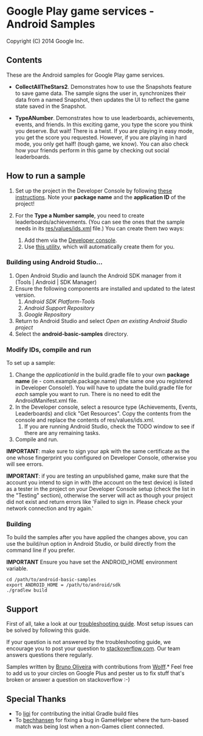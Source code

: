 Google Play game services - Android Samples
===========================================
Copyright (C) 2014 Google Inc.

<h2>Contents</h2>

These are the Android samples for Google Play game services.

* **CollectAllTheStars2**. Demonstrates how to use the Snapshots feature to save game data. The sample signs the user in, synchronizes their data from a named Snapshot, then updates the UI to reflect the game state saved in the Snapshot.

* **TypeANumber**. Demonstrates how to use leaderboards, achievements, events, and friends. In this exciting game, you type the score you think you deserve. But wait! There is a twist. If you are playing in easy mode, you get the score you requested. However, if you are playing in hard mode, you only get half! (tough game, we know). You can also check how your friends perform in this game by checking out social leaderboards.

<h2>How to run a sample</h2>

1. Set up the project in the Developer Console by following [these instructions](https://developers.google.com/games/services/console/enabling).
   Note your **package name** and the **application ID** of the project!

1. For the **Type a Number sample**, you need to create leaderboards/achievements.
(You can see the ones that the sample needs in its [res/values/ids.xml](TypeANumber/src/main/res/values/ids.xml) file.)
  You can create them two ways:
   1. Add them via the [Developer console](https://play.google.com/apps/publish/#GameListPlace).
   1. Use [this utility](http://playgameservices.github.io/android-basic-samples/config-magic/index.html?sample=typeanumber), which will automatically create them for you.

<h3>Building using Android Studio...</h3>

1. Open Android Studio and launch the Android SDK manager from it (Tools | Android | SDK Manager)
1. Ensure the following components are installed and updated to the latest version.
   1. *Android SDK Platform-Tools*
   1. *Android Support Repository*
   1. *Google Repository*
1. Return to Android Studio and select *Open an existing Android Studio project*
1. Select the **android-basic-samples** directory.

<h3>Modify IDs, compile and run</h3>

To set up a sample:

1. Change the *applicationId* in the build.gradle file to your own **package name** (ie - com.example.package.name)
   (the same one you registered in Developer Console!).  You will have to update
   the build.gradle file for *each* sample you want to run.  There is no need to
   edit the AndroidManifest.xml file.
1. In the Developer console, select a resource type
   (Achievements, Events, Leaderboards) and click "Get Resources".  Copy the
    contents from the console and replace the contents of res/values/ids.xml.
    1.  If you are running Android Studio, check the TODO window to see if there are any remaining tasks.
1. Compile and run.

**IMPORTANT**: make sure to sign your apk with the same certificate
as the one whose fingerprint you configured on Developer Console, otherwise
you will see errors.

**IMPORTANT**: if you are testing an unpublished game, make sure that the account you intend
to sign in with (the account on the test device) is listed as a tester in the
project on your Developer Console setup (check the list in the "Testing"
section), otherwise the server will act as though your project did not exist and
return errors like 'Failed to sign in. Please check your network connection and try again.'

<h3>Building</h3>
To build the samples after you have applied the changes above, you can use the build/run option in Android Studio, or build directly from the command line if you prefer.

**IMPORTANT** Ensure you have set the ANDROID_HOME environment variable.

    cd /path/to/android-basic-samples
    export ANDROID_HOME = /path/to/android/sdk
    ./gradlew build

<h2>Support</h2>

First of all, take a look at our [troubleshooting guide](https://developers.google.com/games/services/android/troubleshooting). Most setup issues can be solved by following this guide.

If your question is not answered by the troubleshooting guide, we encourage you to post your question to [stackoverflow.com](https://stackoverflow.com/questions/tagged/google-play-games). Our team answers questions there regularly.

Samples written by [Bruno Oliveira](https://plus.google.com/102451193315916178828) with contributions from [Wolff](http://plus.google.com/+WolffDobson).* Feel free to add us to your circles on Google Plus and pester us to fix stuff that's broken or answer a question on stackoverflow :-)

<h2>Special Thanks</h2>

* To [ligi](http://github.com/ligi) for contributing the initial Gradle build files
* To [bechhansen](https://github.com/bechhansen) for fixing a bug in GameHelper where the turn-based match was being lost when a non-Games client connected.
